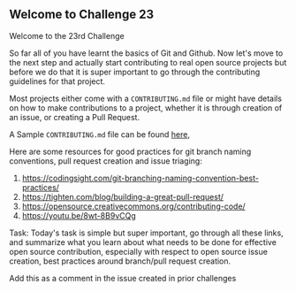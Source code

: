 ## Welcome to Challenge 23

Welcome to the 23rd Challenge 

So far all of you have learnt the basics of Git and Github. 
Now let's move to the next step and actually start contributing to real open source projects but before we do that it is super important to go through the contributing guidelines for that project. 

Most projects either come with a ``CONTRIBUTING.md`` file or might have details on how to make contributions to a project, whether it is through creation of an issue, or creating a Pull Request. 

A Sample ``CONTRIBUTING.md`` file can be found [here](https://github.com/github/docs/blob/main/CONTRIBUTING.md), 

Here are some resources for good practices for git branch naming conventions, pull request creation and issue triaging: 
1. https://codingsight.com/git-branching-naming-convention-best-practices/
2. https://tighten.com/blog/building-a-great-pull-request/
3. https://opensource.creativecommons.org/contributing-code/
4. https://youtu.be/8wt-8B9vCQg


Task: 
Today's task is simple but super important, go through all these links, and summarize what you learn about what needs to be done for effective open source contribution, especially with respect to open source issue creation, best practices around branch/pull request creation. 

Add this as a comment in the issue created in prior challenges 